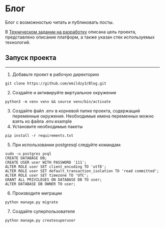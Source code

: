 # Блог

Блог с возможностью читать и публиковать посты.

В [Техническом задании на разработку](https://github.com/emildzy3/Blog/blob/main/doc/blog_tz.md) описана цель проекта, представлено описание платформ, а также указан стек используемых технологий.


## Запуск проекта 
___
1. Добавьте проект в рабочую директорию

```
git clone https://github.com/emildzy3/Blog.git
```

2. Создайте и активируйте виртуальное окружение

```
python3 -m venv venv && source venv/bin/activate
```
3. Создайте файл .env в корневой папке проекта, содержащий переменные окружения. Необходимые имена переменных можно взять из файла .env.example
4. Установите необходимые пакеты 
```
pip install -r requirements.txt
```
5. При использовании postgresql следуйте командам:
```
sudo -u postgres psql
CREATE DATABASE DB;
CREATE USER user WITH PASSWORD '111';
ALTER ROLE user SET client_encoding TO 'utf8';
ALTER ROLE user SET default_transaction_isolation TO 'read committed';
ALTER ROLE user SET timezone TO 'UTC';
GRANT ALL PRIVILEGES ON DATABASE DB TO user;
ALTER DATABASE DB OWNER TO user;

```
6. Производите миграции 
```
python manage.py migrate 
```
7. Создайте суперпользователя 
```
python manage.py createsuperuser
```




